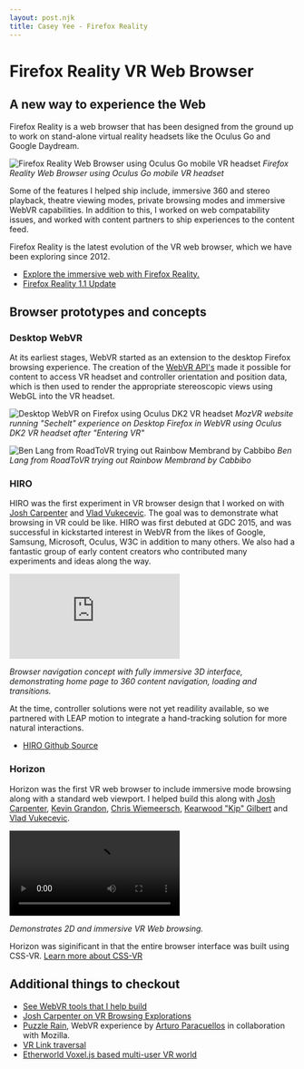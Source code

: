 ```yaml
---
layout: post.njk
title: Casey Yee - Firefox Reality
---
```


# Firefox Reality VR Web Browser

## A new way to experience the Web

Firefox Reality is a web browser that has been designed from the ground up to work on stand-alone virtual reality headsets like the Oculus Go and Google Daydream.

<!-- ![Firefox Reality Web Browser using Oculus Go mobile VR headset](/img/fxr/fxr-sketch.png) -->

![Firefox Reality Web Browser using Oculus Go mobile VR headset](/img/fxr/fxr-content.png)
*Firefox Reality Web Browser using Oculus Go mobile VR headset*

Some of the features I helped ship include, immersive 360 and stereo playback, theatre viewing modes, private browsing modes and immersive WebVR capabilities. In addition to this, I worked on web compatability issues, and  worked with content partners to ship experiences to the content feed.

Firefox Reality is the latest evolution of the VR web browser, which we have been exploring since 2012.

* [Explore the immersive web with Firefox Reality.](https://blog.mozilla.org/blog/2018/09/18/firefox-reality-now-available/)
* [Firefox Reality 1.1 Update](https://www.techcarving.com/2018/12/mozilla-firefox-reality-1-1-update-is-now-available-to-download-with-360-video-support-and-more/)
## Browser prototypes and concepts

### Desktop WebVR

At its earliest stages, WebVR started as an extension to the desktop Firefox browsing experience. The creation of the [WebVR API's](../webvr-tools/#webvr-browser-api) made it possible for content to access VR headset and controller orientation and position data, which is then used to render the appropriate stereoscopic views using WebGL into the VR headset.

![Desktop WebVR on Firefox using Oculus DK2 VR headset](/img/fxr/desktop-vr.gif)
*MozVR website running "Sechelt" experience on Desktop Firefox in WebVR using Oculus DK2 VR headset after "Entering VR"*

![Ben Lang from RoadToVR trying out Rainbow Membrand by Cabbibo](/img/fxr/rainbow-membrane.jpg)
*Ben Lang from RoadToVR trying out Rainbow Membrand by Cabbibo*

### HIRO

HIRO was the first experiment in VR browser design that I worked on with [Josh Carpenter](http://twitter.com/joshcarpenter) and [Vlad Vukecevic](http://twitter.com/vvuk). The goal was to demonstrate what browsing in VR could be like. HIRO was first debuted at GDC 2015, and was successful in kickstarted interest in WebVR from the likes of Google, Samsung, Microsoft, Oculus, W3C in addition to many others. We also had a fantastic group of early content creators who contributed many experiments and ideas along the way.

<div class="video-wrapper">
  <iframe src="https://www.youtube.com/embed/KlZnKW2qVZ8" frameborder="0" allow="accelerometer; autoplay; encrypted-media; gyroscope; picture-in-picture" allowfullscreen></iframe>
</div>

*Browser navigation concept with fully immersive 3D interface, demonstrating home page to 360 content navigation, loading and transitions.*

At the time, controller solutions were not yet readility available, so we partnered with LEAP motion to integrate a hand-tracking solution for more natural interactions.

* [HIRO Github Source](https://github.com/MozillaReality/hiro)

### Horizon

Horizon was the first VR web browser to include immersive mode browsing along with a standard web viewport. I helped build this along with [Josh Carpenter](http://twitter.com/joshcarpenter), [Kevin Grandon](https://twitter.com/Kevining), [Chris Wiemeersch](https://twitter.com/cvanw), [Kearwood "Kip" Gilbert](https://twitter.com/kearwoodgilbert) and [Vlad Vukecevic](http://twitter.com/vvuk).

<div class="video-raw-wrapper">
  <video class="video-raw" preload controls>
    <source src="{{ "/img/horizon-browser.mp4" | url }}" />
  </video>
</div>

*Demonstrates 2D and immersive VR Web browsing.*

Horizon was siginificant in that the entire browser interface was built using CSS-VR. [Learn more about CSS-VR](http://localhost:8080/projects/webvr-tools/#webvr-api)

## Additional things to checkout

* [See WebVR tools that I help build](../webvr-tools)
* [Josh Carpenter on VR Browsing Explorations](http://www.joshcarpenter.ca/vr-browsing-explorations)
* [Puzzle Rain](https://blog.mozvr.com/puzzle-rain/), WebVR experience by [Arturo Paracuellos](arturitu) in collaboration with Mozilla.
* [VR Link traversal](https://blog.mozvr.com/connecting-virtual-worlds-hyperlinks-in-webvr/)
* [Etherworld Voxel.js based multi-user VR world](https://github.com/EtherWorld/EtherWorld/)


